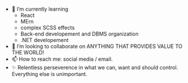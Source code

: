 - 🌱 I’m currently learning
  - React
  - MErn 
  - complex SCSS effects
  - Back-end developement and DBMS organization
  - .NET developement
- 💞️ I’m looking to collaborate on ANYTHING THAT PROVIDES VALUE TO THE WORLD!
- 📫 How to reach me: social media / email.
- ✨ Relentless perseverence in what we can, want and should control. Everything else is unimportant.

<!---
MateiDumitrescu1/MateiDumitrescu1 is a ✨ special ✨ repository because its `README.md` (this file) appears on your GitHub profile.
You can click the Preview link to take a look at your changes.
--->
